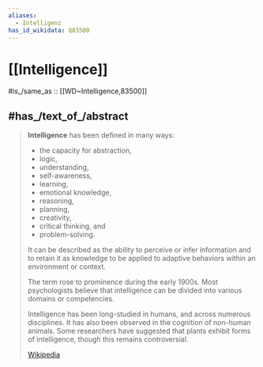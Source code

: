 ```yaml
---
aliases:
  - Intelligenz
has_id_wikidata: Q83500
---
```


# [[Intelligence]] 

#is_/same_as :: [[WD~Intelligence,83500]] 

## #has_/text_of_/abstract 

> **Intelligence** has been defined in many ways: 
> - the capacity for abstraction, 
> - logic, 
> - understanding, 
> - self-awareness, 
> - learning, 
> - emotional knowledge, 
> - reasoning, 
> - planning, 
> - creativity, 
> - critical thinking, and 
> - problem-solving. 
> 
> It can be described as the ability to perceive or infer information 
> and to retain it as knowledge 
> to be applied to adaptive behaviors within an environment or context.
>
> The term rose to prominence during the early 1900s. 
> Most psychologists believe that intelligence can be 
> divided into various domains or competencies.
>
> Intelligence has been long-studied in humans, and across numerous disciplines. 
> It has also been observed in the cognition of non-human animals. 
> Some researchers have suggested that plants exhibit forms of intelligence, 
> though this remains controversial.
>
> [Wikipedia](https://en.wikipedia.org/wiki/Intelligence) 

